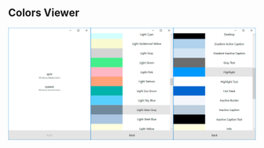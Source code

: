 ## Colors Viewer
![Actual State](https://github.com/Art-Stea1th/ColorsViewer/blob/master/Screenshots/actual-state-screenshot.png)